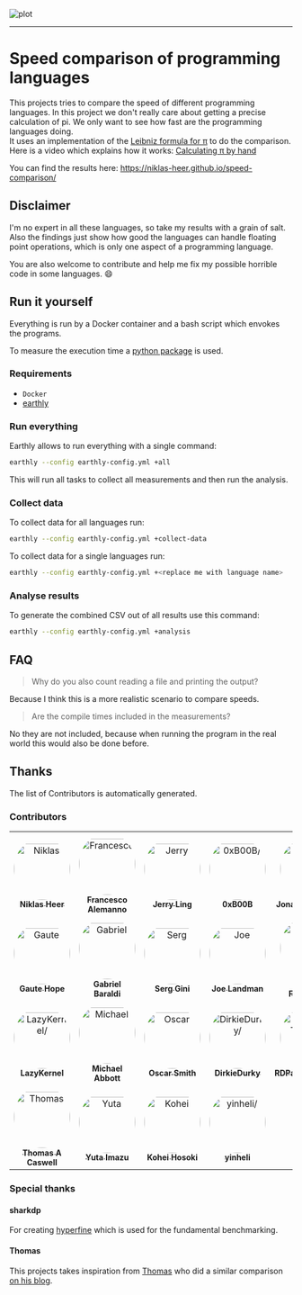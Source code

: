 ![plot](https://niklas-heer.github.io/speed-comparison/assets/latest/combined_results.png "Speed comparison of programming languages")

---

# Speed comparison of programming languages

This projects tries to compare the speed of different programming languages.
In this project we don't really care about getting a precise calculation of pi. We only want to see how fast are the programming languages doing. <br />
It uses an implementation of the [Leibniz formula for π](https://en.wikipedia.org/wiki/Leibniz_formula_for_%CF%80) to do the comparison. <br />
Here is a video which explains how it works: [Calculating π by hand](https://www.youtube.com/watch?v=HrRMnzANHHs)

You can find the results here: https://niklas-heer.github.io/speed-comparison/

## Disclaimer

I'm no expert in all these languages, so take my results with a grain of salt.<br>
Also the findings just show how good the languages can handle floating point operations, which is only one aspect of a programming language.

You are also welcome to contribute and help me fix my possible horrible code in some languages. :smile:

<!-- TODO: Create a new video for hyperfine and scmeta -->
<!-- ## Adding new languages

[<img src="https://github.com/niklas-heer/speed-comparison/raw/master/assets/how-to-contribute_thumbnail.png" width="50%">](https://www.youtube.com/watch?v=ksV4WObYSiQ "Contributing to speed comparison ") -->

## Run it yourself

Everything is run by a Docker container and a bash script which envokes the programs.

To measure the execution time a [python package](https://pypi.python.org/pypi/lauda/1.2.0) is used.

### Requirements
- `Docker`
- [earthly](https://earthly.dev/)

### Run everything
Earthly allows to run everything with a single command:
```bash
earthly --config earthly-config.yml +all
```
This will run all tasks to collect all measurements and then run the analysis.

### Collect data
To collect data for all languages run:
```bash
earthly --config earthly-config.yml +collect-data
```

To collect data for a single languages run:
```bash
earthly --config earthly-config.yml +<replace me with language name>
```

### Analyse results
To generate the combined CSV out of all results use this command:
```bash
earthly --config earthly-config.yml +analysis
```

## FAQ

> Why do you also count reading a file and printing the output?

Because I think this is a more realistic scenario to compare speeds.

> Are the compile times included in the measurements?

No they are not included, because when running the program in the real world this would also be done before.

## Thanks
The list of Contributors is automatically generated.

### Contributors

<table>
<tr>
    <td align="center" style="word-wrap: break-word; width: 150.0; height: 150.0">
        <a href=https://github.com/niklas-heer>
            <img src=https://avatars.githubusercontent.com/u/1914063?v=4 width="100;"  style="border-radius:50%;align-items:center;justify-content:center;overflow:hidden;padding-top:10px" alt=Niklas Heer/>
            <br />
            <sub style="font-size:14px"><b>Niklas Heer</b></sub>
        </a>
    </td>
    <td align="center" style="word-wrap: break-word; width: 150.0; height: 150.0">
        <a href=https://github.com/francescoalemanno>
            <img src=https://avatars.githubusercontent.com/u/50984334?v=4 width="100;"  style="border-radius:50%;align-items:center;justify-content:center;overflow:hidden;padding-top:10px" alt=Francesco Alemanno/>
            <br />
            <sub style="font-size:14px"><b>Francesco Alemanno</b></sub>
        </a>
    </td>
    <td align="center" style="word-wrap: break-word; width: 150.0; height: 150.0">
        <a href=https://github.com/Moelf>
            <img src=https://avatars.githubusercontent.com/u/5306213?v=4 width="100;"  style="border-radius:50%;align-items:center;justify-content:center;overflow:hidden;padding-top:10px" alt=Jerry Ling/>
            <br />
            <sub style="font-size:14px"><b>Jerry Ling</b></sub>
        </a>
    </td>
    <td align="center" style="word-wrap: break-word; width: 150.0; height: 150.0">
        <a href=https://github.com/0xB00B>
            <img src=https://avatars.githubusercontent.com/u/68330937?v=4 width="100;"  style="border-radius:50%;align-items:center;justify-content:center;overflow:hidden;padding-top:10px" alt=0xB00B/>
            <br />
            <sub style="font-size:14px"><b>0xB00B</b></sub>
        </a>
    </td>
    <td align="center" style="word-wrap: break-word; width: 150.0; height: 150.0">
        <a href=https://github.com/jonocarroll>
            <img src=https://avatars.githubusercontent.com/u/9496865?v=4 width="100;"  style="border-radius:50%;align-items:center;justify-content:center;overflow:hidden;padding-top:10px" alt=Jonathan Carroll/>
            <br />
            <sub style="font-size:14px"><b>Jonathan Carroll</b></sub>
        </a>
    </td>
    <td align="center" style="word-wrap: break-word; width: 150.0; height: 150.0">
        <a href=https://github.com/Akaame>
            <img src=https://avatars.githubusercontent.com/u/11539091?v=4 width="100;"  style="border-radius:50%;align-items:center;justify-content:center;overflow:hidden;padding-top:10px" alt=Sıddık AÇIL/>
            <br />
            <sub style="font-size:14px"><b>Sıddık AÇIL</b></sub>
        </a>
    </td>
</tr>
<tr>
    <td align="center" style="word-wrap: break-word; width: 150.0; height: 150.0">
        <a href=https://github.com/gauteh>
            <img src=https://avatars.githubusercontent.com/u/56827?v=4 width="100;"  style="border-radius:50%;align-items:center;justify-content:center;overflow:hidden;padding-top:10px" alt=Gaute Hope/>
            <br />
            <sub style="font-size:14px"><b>Gaute Hope</b></sub>
        </a>
    </td>
    <td align="center" style="word-wrap: break-word; width: 150.0; height: 150.0">
        <a href=https://github.com/gbaraldi>
            <img src=https://avatars.githubusercontent.com/u/28694980?v=4 width="100;"  style="border-radius:50%;align-items:center;justify-content:center;overflow:hidden;padding-top:10px" alt=Gabriel Baraldi/>
            <br />
            <sub style="font-size:14px"><b>Gabriel Baraldi</b></sub>
        </a>
    </td>
    <td align="center" style="word-wrap: break-word; width: 150.0; height: 150.0">
        <a href=https://github.com/cyrusmsk>
            <img src=https://avatars.githubusercontent.com/u/1385803?v=4 width="100;"  style="border-radius:50%;align-items:center;justify-content:center;overflow:hidden;padding-top:10px" alt=Serg Gini/>
            <br />
            <sub style="font-size:14px"><b>Serg Gini</b></sub>
        </a>
    </td>
    <td align="center" style="word-wrap: break-word; width: 150.0; height: 150.0">
        <a href=https://github.com/joelandman>
            <img src=https://avatars.githubusercontent.com/u/2421934?v=4 width="100;"  style="border-radius:50%;align-items:center;justify-content:center;overflow:hidden;padding-top:10px" alt=Joe Landman/>
            <br />
            <sub style="font-size:14px"><b>Joe Landman</b></sub>
        </a>
    </td>
    <td align="center" style="word-wrap: break-word; width: 150.0; height: 150.0">
        <a href=https://github.com/eternalfrustation>
            <img src=https://avatars.githubusercontent.com/u/64073903?v=4 width="100;"  style="border-radius:50%;align-items:center;justify-content:center;overflow:hidden;padding-top:10px" alt=Eternal Frustation/>
            <br />
            <sub style="font-size:14px"><b>Eternal Frustation</b></sub>
        </a>
    </td>
    <td align="center" style="word-wrap: break-word; width: 150.0; height: 150.0">
        <a href=https://github.com/mattn>
            <img src=https://avatars.githubusercontent.com/u/10111?v=4 width="100;"  style="border-radius:50%;align-items:center;justify-content:center;overflow:hidden;padding-top:10px" alt=mattn/>
            <br />
            <sub style="font-size:14px"><b>mattn</b></sub>
        </a>
    </td>
</tr>
<tr>
    <td align="center" style="word-wrap: break-word; width: 150.0; height: 150.0">
        <a href=https://github.com/LazyKernel>
            <img src=https://avatars.githubusercontent.com/u/10184101?v=4 width="100;"  style="border-radius:50%;align-items:center;justify-content:center;overflow:hidden;padding-top:10px" alt=LazyKernel/>
            <br />
            <sub style="font-size:14px"><b>LazyKernel</b></sub>
        </a>
    </td>
    <td align="center" style="word-wrap: break-word; width: 150.0; height: 150.0">
        <a href=https://github.com/mcabbott>
            <img src=https://avatars.githubusercontent.com/u/32575566?v=4 width="100;"  style="border-radius:50%;align-items:center;justify-content:center;overflow:hidden;padding-top:10px" alt=Michael Abbott/>
            <br />
            <sub style="font-size:14px"><b>Michael Abbott</b></sub>
        </a>
    </td>
    <td align="center" style="word-wrap: break-word; width: 150.0; height: 150.0">
        <a href=https://github.com/oscardssmith>
            <img src=https://avatars.githubusercontent.com/u/11729272?v=4 width="100;"  style="border-radius:50%;align-items:center;justify-content:center;overflow:hidden;padding-top:10px" alt=Oscar Smith/>
            <br />
            <sub style="font-size:14px"><b>Oscar Smith</b></sub>
        </a>
    </td>
    <td align="center" style="word-wrap: break-word; width: 150.0; height: 150.0">
        <a href=https://github.com/DirkieDurky>
            <img src=https://avatars.githubusercontent.com/u/72947540?v=4 width="100;"  style="border-radius:50%;align-items:center;justify-content:center;overflow:hidden;padding-top:10px" alt=DirkieDurky/>
            <br />
            <sub style="font-size:14px"><b>DirkieDurky</b></sub>
        </a>
    </td>
    <td align="center" style="word-wrap: break-word; width: 150.0; height: 150.0">
        <a href=https://github.com/PatrickTheDev>
            <img src=https://avatars.githubusercontent.com/u/69093169?v=4 width="100;"  style="border-radius:50%;align-items:center;justify-content:center;overflow:hidden;padding-top:10px" alt=RDPatrickTheDev/>
            <br />
            <sub style="font-size:14px"><b>RDPatrickTheDev</b></sub>
        </a>
    </td>
    <td align="center" style="word-wrap: break-word; width: 150.0; height: 150.0">
        <a href=https://github.com/serioga>
            <img src=https://avatars.githubusercontent.com/u/527113?v=4 width="100;"  style="border-radius:50%;align-items:center;justify-content:center;overflow:hidden;padding-top:10px" alt=Sergey Trofimov/>
            <br />
            <sub style="font-size:14px"><b>Sergey Trofimov</b></sub>
        </a>
    </td>
</tr>
<tr>
    <td align="center" style="word-wrap: break-word; width: 150.0; height: 150.0">
        <a href=https://github.com/tacaswell>
            <img src=https://avatars.githubusercontent.com/u/199813?v=4 width="100;"  style="border-radius:50%;align-items:center;justify-content:center;overflow:hidden;padding-top:10px" alt=Thomas A Caswell/>
            <br />
            <sub style="font-size:14px"><b>Thomas A Caswell</b></sub>
        </a>
    </td>
    <td align="center" style="word-wrap: break-word; width: 150.0; height: 150.0">
        <a href=https://github.com/mosmeh>
            <img src=https://avatars.githubusercontent.com/u/1721932?v=4 width="100;"  style="border-radius:50%;align-items:center;justify-content:center;overflow:hidden;padding-top:10px" alt=Yuta Imazu/>
            <br />
            <sub style="font-size:14px"><b>Yuta Imazu</b></sub>
        </a>
    </td>
    <td align="center" style="word-wrap: break-word; width: 150.0; height: 150.0">
        <a href=https://github.com/motoshira>
            <img src=https://avatars.githubusercontent.com/u/51407064?v=4 width="100;"  style="border-radius:50%;align-items:center;justify-content:center;overflow:hidden;padding-top:10px" alt=Kohei Hosoki/>
            <br />
            <sub style="font-size:14px"><b>Kohei Hosoki</b></sub>
        </a>
    </td>
    <td align="center" style="word-wrap: break-word; width: 150.0; height: 150.0">
        <a href=https://github.com/yinheli>
            <img src=https://avatars.githubusercontent.com/u/235094?v=4 width="100;"  style="border-radius:50%;align-items:center;justify-content:center;overflow:hidden;padding-top:10px" alt=yinheli/>
            <br />
            <sub style="font-size:14px"><b>yinheli</b></sub>
        </a>
    </td>
</tr>
</table>


### Special thanks

#### sharkdp

For creating [hyperfine](https://github.com/sharkdp/hyperfine) which is used for the fundamental benchmarking.

#### Thomas

This projects takes inspiration from [Thomas](https://www.thomaschristlieb.de) who did a similar comparison [on his blog](https://www.thomaschristlieb.de/performance-vergleich-zwischen-verschiedenen-programmiersprachen-und-systemen/).
